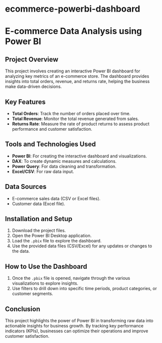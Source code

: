 # ecommerce-powerbi-dashboard
# E-commerce Data Analysis using Power BI

## Project Overview
This project involves creating an interactive Power BI dashboard for analyzing key metrics of an e-commerce store. The dashboard provides insights into total orders, revenue, and returns rate, helping the business make data-driven decisions.

## Key Features
- **Total Orders**: Track the number of orders placed over time.
- **Total Revenue**: Monitor the total revenue generated from sales.
- **Returns Rate**: Measure the rate of product returns to assess product performance and customer satisfaction.

## Tools and Technologies Used
- **Power BI**: For creating the interactive dashboard and visualizations.
- **DAX**: To create dynamic measures and calculations.
- **Power Query**: For data cleaning and transformation.
- **Excel/CSV**: For raw data input.

## Data Sources
- E-commerce sales data (CSV or Excel files).
- Customer data (Excel file).

## Installation and Setup
1. Download the project files.
2. Open the Power BI Desktop application.
3. Load the `.pbix` file to explore the dashboard.
4. Use the provided data files (CSV/Excel) for any updates or changes to the data.

## How to Use the Dashboard
1. Once the `.pbix` file is opened, navigate through the various visualizations to explore insights.
2. Use filters to drill down into specific time periods, product categories, or customer segments.
   
## Conclusion
This project highlights the power of Power BI in transforming raw data into actionable insights for business growth. By tracking key performance indicators (KPIs), businesses can optimize their operations and improve customer satisfaction.

